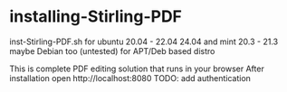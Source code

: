 # installing-Stirling-PDF
inst-Stirling-PDF.sh for ubuntu 20.04 - 22.04 24.04 and mint 20.3 - 21.3
maybe Debian too (untested) for APT/Deb based distro

This is complete PDF editing solution that runs in your browser
After installation open http://localhost:8080
 TODO: add authentication

